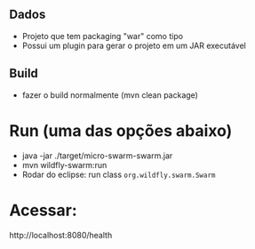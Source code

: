 

## Dados
* Projeto que tem packaging "war" como tipo
* Possui um plugin para gerar o projeto em um JAR executável


## Build
* fazer o build normalmente (mvn clean package)

# Run (uma das opções abaixo)
* java -jar ./target/micro-swarm-swarm.jar
* mvn wildfly-swarm:run
* Rodar do eclipse: run class `org.wildfly.swarm.Swarm`


# Acessar:
http://localhost:8080/health